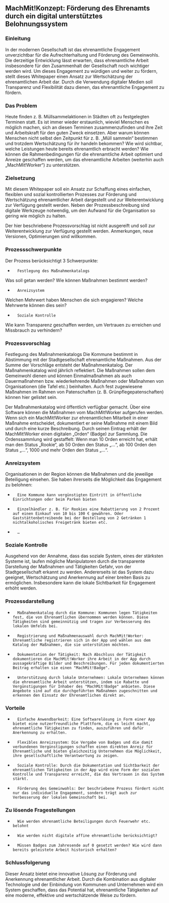 ## MachMit!Konzept: Förderung des Ehrenamts durch ein digital unterstütztes Belohnungssystem

### Einleitung

In der modernen Gesellschaft ist das ehrenamtliche Engagement unverzichtbar für die Aufrechterhaltung und Förderung des Gemeinwohls. Die derzeitige Entwicklung lässt erwarten, dass ehrenamtliche Arbeit insbesondere für den Zusammenhalt der Gesellschaft noch wichtiger werden wird. Um dieses Engagement zu würdigen und weiter zu fördern, stellt dieses Whitepaper einen Ansatz zur Wertschätzung der ehrenamtlichen Arbeit dar. Durch die Verwendung digitaler Medien soll Transparenz und Flexibilität dazu dienen, das ehrenamtliche Engagement zu fördern.

### Das Problem

Heute finden z. B. Müllsammelaktionen in Städten oft zu festgelegten Terminen statt. Es ist immer wieder erstaunlich, wieviel Menschen es möglich machen, sich an diesen Terminen zusammenzufinden und ihre Zeit und Arbeitskraft für den guten Zweck einsetzen. Aber warum können Menschen nicht selbst den Zeitpunkt für z. B. „Müll sammeln“ bestimmen und trotzdem Wertschätzung für ihr handeln bekommen? Wie wird sichtbar, welche Leistungen heute bereits ehrenamtlich erbracht werden? Wie können die Rahmenbedingungen für die ehrenamtliche Arbeit optimiert und Anreize geschaffen werden, um das ehrenamtliche Arbeiten (weiterhin auch „MachMit!Worker“) zu unterstützen.

### Zielsetzung

Mit diesem Whitepaper soll ein Ansatz zur Schaffung eines einfachen, flexiblen und sozial kontrollierten Prozesses zur Förderung und Wertschätzung ehrenamtlicher Arbeit dargestellt und zur Weiterentwicklung zur Verfügung gestellt werden. Neben der Prozessbeschreibung sind digitale Werkzeuge notwendig, um den Aufwand für die Organisation so gering wie möglich zu halten.

Der hier beschriebene Prozessvorschlag ist nicht ausgereift und soll zur Weiterentwicklung zur Verfügung gestellt werden. Anmerkungen, neue Versionen, Optimierungen sind willkommen.

### Prozessschwerpunkte

Der Prozess berücksichtigt 3 Schwerpunkte:

-       Festlegung des Maßnahmenkatalogs
Was soll getan werden? Wie können Maßnahmen bestimmt werden?

-       Anreizsystem
Welchen Mehrwert haben Menschen die sich engagieren? Welche Mehrwerte können dies sein?

-       Soziale Kontrolle
Wie kann Transparenz geschaffen werden, um Vertrauen zu erreichen und Missbrauch zu verhindern?

### Prozessvorschlag

Festlegung des Maßnahmenkatalogs
Die Kommune bestimmt in Abstimmung mit der Stadtgesellschaft ehrenamtliche Maßnahmen. Aus der Summe der Vorschläge entsteht der Maßnahmenkatalog. Der Maßnahmenkatalog wird jährlich reflektiert. Die Maßnahmen sollen dem Gemeinwohl dienen und können Einmalmaßnahmen als auch Dauermaßnahmen bzw. wiederkehrende Maßnahmen oder Maßnahmen von Organisationen (die Tafel etc.) beinhalten. Auch fest zugewiesene Maßnahmen im Rahmen von Patenschaften (z. B. Grünpflegepatenschaften) können hier gelistet sein.

Der Maßnahmenkatalog wird öffentlich verfügbar gemacht. Über eine Software können die Maßnahmen vom MachMit!Worker aufgerufen werden. Wenn sich ein MachMit!Worker zur ehrenamtlichen Mitarbeit in einer Maßnahme entscheidet, dokumentiert er seine Maßnahme mit einem Bild und durch eine kurze Beschreibung. Durch seinen Eintrag erhält der MachMit!Worker einen digitalen „Orden“ (Badge) zur Sammlung. Die Ordenssammlung wird gestaffelt: Wenn man 10 Orden erreicht hat, erhält man den Status „Rookie“, ab 50 Orden den Status „…“, ab 100 Orden den Status „…“, 1000 und mehr Orden den Status „…“.

### Anreizsystem
Organisationen in der Region können die Maßnahmen und die jeweilige Beteiligung einsehen. Sie haben ihrerseits die Möglichkeit das Engagement zu belohnen:

-       Eine Kommune kann vergünstigten Eintritt in öffentliche Einrichtungen oder beim Parken bieten

-       Einzelhändler z. B. für Rookies eine Rabattierung von 2 Prozent auf einen Einkauf von 10 bis 100 € gewähren. Oder Gaststättenbetreibende bei der Bestellung von 2 Getränken 1 nichtalkoholisches Freigetränk bieten etc.

-       …

### Soziale Kontrolle
Ausgehend von der Annahme, dass das soziale System, eines der stärksten Systeme ist, laufen mögliche Manipulatoren durch die transparente Darstellung der Maßnahmen und Tätigkeiten Gefahr, von der Stadtgesellschaft erkannt zu werden. Andererseits ist das System dazu geeignet, Wertschätzung und Anerkennung auf einer breiten Basis zu ermöglichen. Insbesondere kann die lokale Sichtbarkeit für Engagement erhöht werden.

### Prozessdarstellung

-       Maßnahmenkatalog durch die Kommune: Kommunen legen Tätigkeiten fest, die von Ehrenamtlichen übernommen werden können. Diese Tätigkeiten sind gemeinnützig und tragen zur Verbesserung des lokalen Umfelds bei.

-       Registrierung und Maßnahmenauswahl durch MachMit!Worker: Ehrenamtliche registrieren sich in der App und wählen aus dem Katalog der Maßnahmen, die sie unterstützen möchten.

-       Dokumentation der Tätigkeit: Nach Abschluss der Tätigkeit dokumentieren die MachMit!Worker ihre Arbeit in der App durch aussagekräftige Bilder und Beschreibungen. Für jeden dokumentierten Beitrag erhalten sie einen "MachMit!Badge".

-       Unterstützung durch lokale Unternehmen: Lokale Unternehmen können die ehrenamtliche Arbeit unterstützen, indem sie Rabatte und Vergünstigungen für Inhaber des "MachMit!Badge" anbieten. Diese Angebote sind auf die durchgeführten Maßnahmen zugeschnitten und erkennen den Einsatz der Ehrenamtlichen direkt an.

### Vorteile

-       Einfache Anwendbarkeit: Eine Softwarelösung in Form einer App bietet eine nutzerfreundliche Plattform, die es leicht macht, ehrenamtliche Tätigkeiten zu finden, auszuführen und dafür Anerkennung zu erhalten.

-       Flexibles Anreizsystem: Die Vergabe von Badges und die damit verbundenen Vergünstigungen schaffen einen direkten Anreiz für Ehrenamtliche und bieten gleichzeitig Unternehmen die Möglichkeit, ihre gesellschaftliche Verantwortung zu zeigen.

-       Soziale Kontrolle: Durch die Dokumentation und Sichtbarkeit der ehrenamtlichen Tätigkeiten in der App wird eine Form der sozialen Kontrolle und Transparenz erreicht, die das Vertrauen in das System stärkt.

-       Förderung des Gemeinwohls: Der beschriebene Prozess fördert nicht nur das individuelle Engagement, sondern trägt auch zur Verbesserung der lokalen Gemeinschaft bei.

### Zu lösende Fragestellungen

-       Wie werden ehrenamtliche Beteiligungen durch Feuerwehr etc. belohnt

-       Wie werden nicht digitale affine ehrenamtliche berücksichtigt?

-       Müssen Badges zum Jahresende auf 0 gesetzt werden? Wie wird dann bereits geleistete Arbeit historisch erhalten?

### Schlussfolgerung

Dieser Ansatz bietet eine innovative Lösung zur Förderung und Anerkennung ehrenamtlicher Arbeit. Durch die Kombination aus digitaler Technologie und der Einbindung von Kommunen und Unternehmen wird ein System geschaffen, dass das Potential hat, ehrenamtliche Tätigkeiten auf eine moderne, effektive und wertschätzende Weise zu fördern.
